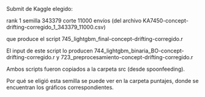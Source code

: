 Submit de Kaggle elegido:

rank 1 semilla 343379 corte 11000 envíos
(del archivo KA7450-concept-drifting-corregido_1_343379_11000.csv)


que produce el script 745_lightgbm_final-concept-drifting-corregido.r

El input de este script lo producen 744_lightgbm_binaria_BO-concept-drifting-corregido.r y 723_preprocesamiento-concept-drifting-corregido.r

Ambos scripts fueron copiados a la carpeta src (desde spoonfeeding).

Por qué se eligió esta semilla se puede ver en la carpeta puntajes, donde se encuentran los gráficos correspondientes.
